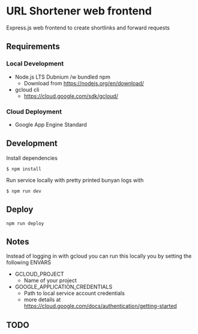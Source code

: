 # URL Shortener web frontend

Express.js web frontend to create shortlinks and forward requests

## Requirements

### Local Development

- Node.js LTS Dubnium /w bundled npm
  - Download from https://nodejs.org/en/download/
- gcloud cli 
  - https://cloud.google.com/sdk/gcloud/

### Cloud Deployment

- Google App Engine Standard

## Development

Install dependencies
```
$ npm install
```

Run service locally with pretty printed bunyan logs with

```
$ npm run dev
```

## Deploy

`npm run deploy`

## Notes

Instead of logging in with gcloud you can run this locally you by
setting the following ENVARS

* GCLOUD\_PROJECT
  - Name of your project
* GOOGLE\_APPLICATION\_CREDENTIALS
  - Path to local service account credentials
  - more details at https://cloud.google.com/docs/authentication/getting-started

## TODO


